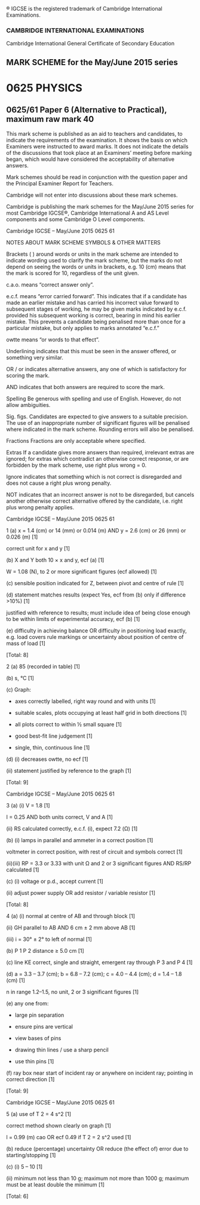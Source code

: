 ® IGCSE is the registered trademark of Cambridge International Examinations. 

### CAMBRIDGE INTERNATIONAL EXAMINATIONS 

Cambridge International General Certificate of Secondary Education 

## MARK SCHEME for the May/June 2015 series 

# 0625 PHYSICS 

## 0625/61 Paper 6 (Alternative to Practical), maximum raw mark 40 

This mark scheme is published as an aid to teachers and candidates, to indicate the requirements of the examination. It shows the basis on which Examiners were instructed to award marks. It does not indicate the details of the discussions that took place at an Examiners’ meeting before marking began, which would have considered the acceptability of alternative answers. 

Mark schemes should be read in conjunction with the question paper and the Principal Examiner Report for Teachers. 

Cambridge will not enter into discussions about these mark schemes. 

Cambridge is publishing the mark schemes for the May/June 2015 series for most Cambridge IGCSE®, Cambridge International A and AS Level components and some Cambridge O Level components. 


 Cambridge IGCSE – May/June 2015 0625 61 

 NOTES ABOUT MARK SCHEME SYMBOLS & OTHER MATTERS 

Brackets ( ) around words or units in the mark scheme are intended to indicate wording used to clarify the mark scheme, but the marks do not depend on seeing the words or units in brackets, e.g. 10 (cm) means that the mark is scored for 10, regardless of the unit given. 

c.a.o. means “correct answer only”. 

e.c.f. means “error carried forward”. This indicates that if a candidate has made an earlier mistake and has carried his incorrect value forward to subsequent stages of working, he may be given marks indicated by e.c.f. provided his subsequent working is correct, bearing in mind his earlier mistake. This prevents a candidate being penalised more than once for a particular mistake, but only applies to marks annotated “e.c.f.” 

owtte means “or words to that effect”. 

Underlining indicates that this must be seen in the answer offered, or something very similar. 

OR / or indicates alternative answers, any one of which is satisfactory for scoring the mark. 

AND indicates that both answers are required to score the mark. 

Spelling Be generous with spelling and use of English. However, do not allow ambiguities. 

Sig. figs. Candidates are expected to give answers to a suitable precision. The use of an inappropriate number of significant figures will be penalised where indicated in the mark scheme. Rounding errors will also be penalised. 

Fractions Fractions are only acceptable where specified. 

Extras If a candidate gives more answers than required, irrelevant extras are ignored; for extras which contradict an otherwise correct response, or are forbidden by the mark scheme, use right plus wrong = 0. 

Ignore indicates that something which is not correct is disregarded and does not cause a right plus wrong penalty. 

NOT indicates that an incorrect answer is not to be disregarded, but cancels another otherwise correct alternative offered by the candidate, i.e. right plus wrong penalty applies. 


 Cambridge IGCSE – May/June 2015 0625 61 

1 (a) x = 1.4 (cm) or 14 (mm) or 0.014 (m) AND y = 2.6 (cm) or 26 (mm) or 0.026 (m) [1] 

 correct unit for x and y [1] 

 (b) X and Y both 10 × x and y, ecf (a) [1] 

 W = 1.08 (N), to 2 or more significant figures (ecf allowed) [1] 

 (c) sensible position indicated for Z, between pivot and centre of rule [1] 

 (d) statement matches results (expect Yes, ecf from (b) only if difference >10%) [1] 

 justified with reference to results; must include idea of being close enough to be within limits of experimental accuracy, ecf (b) [1] 

 (e) difficulty in achieving balance OR difficulty in positioning load exactly, e.g. load covers rule markings or uncertainty about position of centre of mass of load [1] 

 [Total: 8] 

2 (a) 85 (recorded in table) [1] 

 (b) s, °C [1] 

 (c) Graph: 

- axes correctly labelled, right way round and with units [1] 

- suitable scales, plots occupying at least half grid in both directions [1] 

- all plots correct to within ½ small square [1] 

- good best-fit line judgement [1] 

- single, thin, continuous line [1] 

 (d) (i) decreases owtte, no ecf [1] 

 (ii) statement justified by reference to the graph [1] 

 [Total: 9] 


 Cambridge IGCSE – May/June 2015 0625 61 

3 (a) (i) V = 1.8 [1] 

 I = 0.25 AND both units correct, V and A [1] 

 (ii) RS calculated correctly, e.c.f. (i), expect 7.2 (Ω) [1] 

 (b) (i) lamps in parallel and ammeter in a correct position [1] 

 voltmeter in correct position, with rest of circuit and symbols correct [1] 

 (ii)(iii) RP = 3.3 or 3.33 with unit Ω and 2 or 3 significant figures AND RS/RP calculated [1] 

 (c) (i) voltage or p.d., accept current [1] 

 (ii) adjust power supply OR add resistor / variable resistor [1] 

 [Total: 8] 

4 (a) (i) normal at centre of AB and through block [1] 

 (ii) GH parallel to AB AND 6 cm ± 2 mm above AB [1] 

 (iii) i = 30° ± 2° to left of normal [1] 

 (b) P 1 P 2 distance ≥ 5.0 cm [1] 

 (c) line KE correct, single and straight, emergent ray through P 3 and P 4 [1] 

 (d) a = 3.3 – 3.7 (cm); b = 6.8 – 7.2 (cm); c = 4.0 – 4.4 (cm); d = 1.4 – 1.8 (cm) [1] 

 n in range 1.2–1.5, no unit, 2 or 3 significant figures [1] 

 (e) any one from: 

- large pin separation 

- ensure pins are vertical 

- view bases of pins 

- drawing thin lines / use a sharp pencil 

- use thin pins [1] 

 (f) ray box near start of incident ray or anywhere on incident ray; pointing in correct direction [1] 

 [Total: 9] 


 Cambridge IGCSE – May/June 2015 0625 61 

5 (a) use of T 2 = 4 s^2 [1] 

 correct method shown clearly on graph [1] 

 l = 0.99 (m) cao OR ecf 0.49 if T 2 = 2 s^2 used [1] 

 (b) reduce (percentage) uncertainty OR reduce (the effect of) error due to starting/stopping [1] 

 (c) (i) 5 – 10 [1] 

 (ii) minimum not less than 10 g; maximum not more than 1000 g; maximum must be at least double the minimum [1] 

 [Total: 6] 


